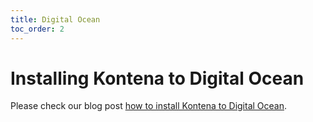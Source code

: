 ```yaml
---
title: Digital Ocean
toc_order: 2
---
```


# Installing Kontena to Digital Ocean

Please check our blog post [how to install Kontena to Digital Ocean](http://blog.kontena.io/how-to-install-kontena-to-digitalocean/).
